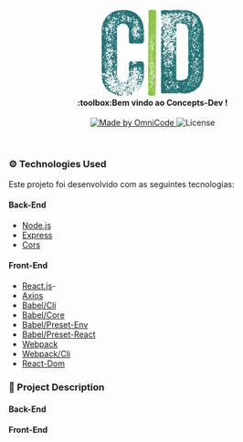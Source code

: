 <h4 align="center">
  <img src="./img/Logo.png" width="180px"/><br>
  :toolbox:<b>Bem vindo ao Concepts-Dev !</b>
</h4>

<p align=center>
  <a href="#">
    <img alt="Made by OmniCode" src="https://img.shields.io/badge/Made%20by-OmniCode-green">
  </a>
  <img alt="License" src="https://img.shields.io/badge/license-MIT-green">
</p>

<br>

### :gear: Technologies Used
Este projeto foi desenvolvido com as seguintes tecnologias:

#### Back-End
- [Node.js](https://nodejs.org/en/)
- [Express](https://expressjs.com/pt-br/)
- [Cors](https://www.npmjs.com/package/cors)

#### Front-End
- [React.js](https://pt-br.reactjs.org/)- 
- [Axios](https://www.npmjs.com/package/axios)
- [Babel/Cli](https://babeljs.io/docs/en/babel-cli)
- [Babel/Core](https://babeljs.io/docs/en/babel-core)
- [Babel/Preset-Env](https://babeljs.io/docs/en/babel-preset-env)
- [Babel/Preset-React](https://babeljs.io/docs/en/babel-preset-react)
- [Webpack](https://webpack.js.org/)
- [Webpack/Cli](https://www.npmjs.com/package/webpack-cli)
- [React-Dom](https://pt-br.reactjs.org/docs/react-dom.html)

### :muscle: Project Description

#### Back-End

#### Front-End